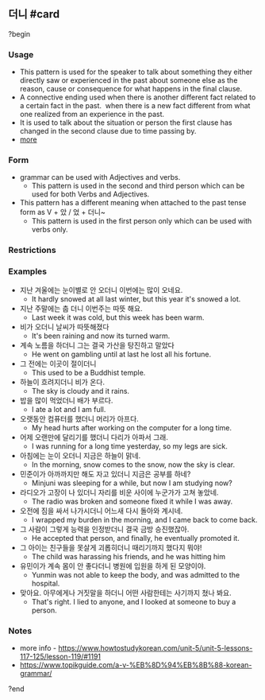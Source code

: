 ## 더니 #card
?begin
### Usage
- This pattern is used for the speaker to talk about something they either directly saw or experienced in the past about someone else as the reason, cause or consequence for what happens in the final clause.
- A connective ending used when there is another different fact related to a certain fact in the past.  when there is a new fact different from what one realized from an experience in the past.
- It is used to talk about the situation or person the first clause has changed in the second clause due to time passing by.
- [more](https://koreangrammardifferently.wordpress.com/2019/12/21/difference-between-%EB%8D%94%EB%8B%88-%EC%95%98-%EC%97%88%EB%8D%94%EB%8B%88-and-other-sentence-conjugation-patterns/)
### Form
- grammar can be used with Adjectives and verbs.
	- This pattern is used in the second and third person which can be used for both Verbs and Adjectives.
- This pattern has a different meaning when attached to the past tense form as V + 았 / 었 + 더니~
	- This pattern is used in the first person only which can be used with verbs only.
### Restrictions
### Examples
- 지난 겨울에는 눈이별로 안 오더니 이번에는 많이 오네요.
	- It hardly snowed at all last winter, but this year it's snowed a lot.
- 지난 주말에는 춥 더니 이번주는 따뜻 해요.
	- Last week it was cold, but this week has been warm.
- 비가 오더니 날씨가 따뜻해졌다
	- It's been raining and now its turned warm.
- 계속 노름을 하더니 그는 결국 가산을 탕진하고 말았다
	- He went on gambling until at last he lost all his fortune.
- 그 전에는 이곳이 절이더니
	- This used to be a Buddhist temple.
- 하늘이 흐려지더니 비가 온다.
	- The sky is cloudy and it rains.
- 밥을 많이 먹었더니 배가 부르다.
	- I ate a lot and I am full.
- 오랫동안 컴퓨터를 했더니 머리가 아프다.
	- My head hurts after working on the computer for a long time.
- 어제 오랜만에 달리기를 했더니 다리가 아파서 그래.
	- I was running for a long time yesterday, so my legs are sick.
- 아침에는 눈이 오더니 지금은 하늘이 맑네.
	- In the morning, snow comes to the snow, now the sky is clear.
- 민준이가 아까까지만 해도 자고 있더니 지금은 공부를 하네?
	- Minjuni was sleeping for a while, but now I am studying now?
- 라디오가 고장이 나 있더니 자리를 비운 사이에 누군가가 고쳐 놓았네.
	- The radio was broken and someone fixed it while I was away.
- 오전에 짐을 싸서 나가시더니 어느새 다시 돌아와 계시네.
	- I wrapped my burden in the morning, and I came back to come back.
- 그 사람이 그렇게 능력을 인정받더니 결국 금방 승진했잖아.
	- He accepted that person, and finally, he eventually promoted it.
- 그 아이는 친구들을 못살게 괴롭히더니 때리기까지 했다지 뭐야!
	- The child was harassing his friends, and he was hitting him
- 유민이가 계속 몸이 안 좋다더니 병원에 입원을 하게 된 모양이야.
	- Yunmin was not able to keep the body, and was admitted to the hospital.
- 맞아요. 아무에게나 거짓말을 하더니 어떤 사람한테는 사기까지 쳤나 봐요.
	- That's right. I lied to anyone, and I looked at someone to buy a person.
### Notes
- more info - https://www.howtostudykorean.com/unit-5/unit-5-lessons-117-125/lesson-119/#1191
- https://www.topikguide.com/a-v-%EB%8D%94%EB%8B%88-korean-grammar/
<!--SR:!2025-06-16,20,250-->
?end
